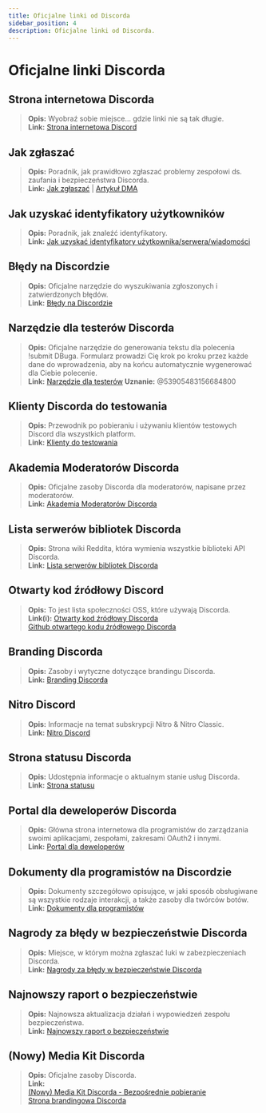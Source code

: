 ```yaml
---
title: Oficjalne linki od Discorda
sidebar_position: 4
description: Oficjalne linki od Discorda.
---
```


# Oficjalne linki Discorda

## Strona internetowa Discorda
> __Opis:__ Wyobraź sobie miejsce... gdzie linki nie są tak długie.   <br/>
__Link:__ [Strona internetowa Discord](https://dis.gd/)

## Jak zgłaszać
> __Opis:__ Poradnik, jak prawidłowo zgłaszać problemy zespołowi ds. zaufania i bezpieczeństwa Discorda.   <br/>
__Link:__  [Jak zgłaszać](https://dis.gd/howtoreport) | [Artykuł DMA](https://discord.com/moderation/360058643194-104:-How-to-Report-Content-to-Discord)

## Jak uzyskać identyfikatory użytkowników 
> __Opis:__ Poradnik, jak znaleźć identyfikatory.   <br/>
__Link:__  [Jak uzyskać identyfikatory użytkownika/serwera/wiadomości](https://dis.gd/findmyid)

## Błędy na Discordzie
> __Opis:__  Oficjalne narzędzie do wyszukiwania zgłoszonych i zatwierdzonych błędów.   <br/>
__Link:__ [Błędy na Discordzie](https://bugs.discord.com/)

## Narzędzie dla testerów Discorda
> __Opis:__ Oficjalne narzędzie do generowania tekstu dla polecenia !submit DBuga. Formularz prowadzi Cię krok po kroku przez każde dane do wprowadzenia, aby na końcu automatycznie wygenerować dla Ciebie polecenie.   <br/>
__Link:__ [Narzędzie dla testerów](https://dis.gd/bug-tool)
__Uznanie:__ @53905483156684800

## Klienty Discorda do testowania
> __Opis:__ Przewodnik po pobieraniu i używaniu klientów testowych Discord dla wszystkich platform.   <br/>
__Link:__ [Klienty do testowania](https://support.discord.com/hc/en-us/articles/360035675191-Discord-Testing-Clients)

## Akademia Moderatorów Discorda 
> __Opis:__ Oficjalne zasoby Discorda dla moderatorów, napisane przez moderatorów.   <br/>
__Link:__ [Akademia Moderatorów Discorda](https://dis.gd/moderation)

## Lista serwerów bibliotek Discorda
> __Opis:__ Strona wiki Reddita, która wymienia wszystkie biblioteki API Discorda.   <br/>
__Link:__ [Lista serwerów bibliotek Discorda](https://www.reddit.com/r/discordapp/wiki/developers)

## Otwarty kod źródłowy Discord
> __Opis:__ To jest lista społeczności OSS, które używają Discorda.   <br/>
__Link(i):__
[Otwarty kod źródłowy Discorda](https://discord.com/open-source)   <br/>
[Github otwartego kodu źródłowego Discorda](https://github.com/discord/discord-open-source)

## Branding Discorda  
> __Opis:__ Zasoby i wytyczne dotyczące brandingu Discorda.   <br/>
__Link:__ [Branding Discorda](https://discord.com/branding)

## Nitro Discord
> __Opis:__  Informacje na temat subskrypcji Nitro & Nitro Classic.   <br/>
__Link:__ [Nitro Discord](https://dis.gd/nitro)

## Strona statusu Discorda
> __Opis:__ Udostępnia informacje o aktualnym stanie usług Discorda.   <br/>
__Link:__ [Strona statusu](https://dis.gd/status)

## Portal dla deweloperów Discorda
> __Opis:__ Główna strona internetowa dla programistów do zarządzania swoimi aplikacjami, zespołami, zakresami OAuth2 i innymi.    <br/>
__Link:__ [Portal dla deweloperów](https://discord.com/developers/)

## Dokumenty dla programistów na Discordzie
> __Opis:__ Dokumenty szczegółowo opisujące, w jaki sposób obsługiwane są wszystkie rodzaje interakcji, a także zasoby dla twórców botów.   <br/>
__Link:__ [Dokumenty dla programistów](https://discord.dev/)

## Nagrody za błędy w bezpieczeństwie Discorda
> __Opis:__ Miejsce, w którym można zgłaszać luki w zabezpieczeniach Discorda.   <br/>
__Link:__ [Nagrody za błędy w bezpieczeństwie Discorda](https://discord.com/security)

## Najnowszy raport o bezpieczeństwie 
> __Opis:__ Najnowsza aktualizacja działań i wypowiedzeń zespołu bezpieczeństwa.   <br/>
__Link:__ [Najnowszy raport o bezpieczeństwie](https://discord.com/blog/discord-transparency-report-h1-2021)

## (Nowy) Media Kit Discorda
> __Opis:__ Oficjalne zasoby Discorda.   <br/>
__Link:__ <br/>
[(Nowy) Media Kit Discorda - Bezpośrednie pobieranie](https://www.dropbox.com/sh/nabhhaq7kt59exr/AAB7U3f2pW-Jmvdul0yy7o-ia?dl=1)  <br/>
[Strona brandingowa Discorda](https://discord.com/branding)

